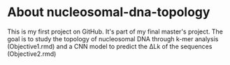 # About nucleosomal-dna-topology
This is my first project on GitHub. It's part of my final master's project. 
The goal is to study the topology of nucleosomal DNA through k-mer analysis (Objective1.rmd) and a CNN model to predict the ΔLk of the sequences (Objective2.rmd)
